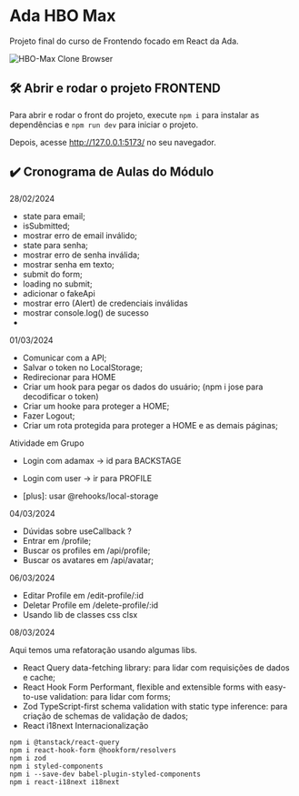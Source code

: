 # Ada HBO Max

Projeto final do curso de Frontendo focado em React da Ada.

![HBO-Max Clone Browser](https://ibb.co/Y3nj5Zq)



## 🛠️ Abrir e rodar o projeto FRONTEND

Para abrir e rodar o front do projeto, execute `npm i` para instalar as dependências e `npm run dev` para iniciar o projeto.

Depois, acesse <a href="http://127.0.0.1:5173/">http://127.0.0.1:5173/</a> no seu navegador.

## ✔️ Cronograma de Aulas do Módulo

28/02/2024

- state para email;
- isSubmitted;
- mostrar erro de email inválido;
- state para senha;
- mostrar erro de senha inválida;
- mostrar senha em texto;
- submit do form;
- loading no submit;
- adicionar o fakeApi
- mostrar erro (Alert) de credenciais inválidas
- mostrar console.log() de sucesso
- 
01/03/2024

- Comunicar com a API;
- Salvar o token no LocalStorage;
- Redirecionar para HOME
- Criar um hook para pegar os dados do usuário; (npm i jose para decodificar o token)
- Criar um hooke para proteger a HOME;
- Fazer Logout;
- Criar um rota protegida para proteger a HOME e as demais páginas;
  
Atividade em Grupo

- Login com adamax -> id para BACKSTAGE

- Login com user -> ir para PROFILE

- [plus]: usar @rehooks/local-storage

04/03/2024

- Dúvidas sobre useCallback ?
- Entrar em /profile;
- Buscar os profiles em /api/profile;
- Buscar os avatares em /api/avatar;
  
06/03/2024

- Editar Profile em /edit-profile/:id
- Deletar Profile em /delete-profile/:id
- Usando lib de classes css clsx
  
08/03/2024

Aqui temos uma refatoração usando algumas libs.

- React Query data-fetching library: para lidar com requisições de dados e cache;
- React Hook Form Performant, flexible and extensible forms with easy-to-use validation: para lidar com forms;
- Zod TypeScript-first schema validation with static type inference: para criação de schemas de validação de dados;
- React i18next Internacionalização
  
```
npm i @tanstack/react-query
npm i react-hook-form @hookform/resolvers
npm i zod
npm i styled-components
npm i --save-dev babel-plugin-styled-components
npm i react-i18next i18next
```

